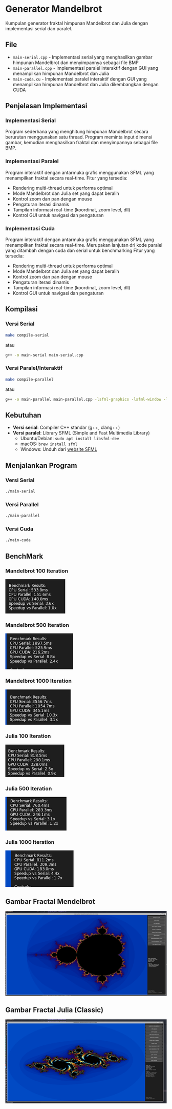 # Generator Mandelbrot

Kumpulan generator fraktal himpunan Mandelbrot dan Julia dengan implementasi serial dan paralel.

## File

- `main-serial.cpp` - Implementasi serial yang menghasilkan gambar himpunan Mandelbrot dan menyimpannya sebagai file BMP
- `main-parallel.cpp` - Implementasi paralel interaktif dengan GUI yang menampilkan himpunan Mandelbrot dan Julia
- `main-cuda.cu` - Implementasi paralel interaktif dengan GUI yang menampilkan himpunan Mandelbrot dan Julia dikembangkan dengan CUDA

## Penjelasan Implementasi

### Implementasi Serial
Program sederhana yang menghitung himpunan Mandelbrot secara berurutan menggunakan satu thread. Program meminta input dimensi gambar, kemudian menghasilkan fraktal dan menyimpannya sebagai file BMP. 

### Implementasi Paralel
Program interaktif dengan antarmuka grafis menggunakan SFML yang menampilkan fraktal secara real-time. Fitur yang tersedia:
- Rendering multi-thread untuk performa optimal
- Mode Mandelbrot dan Julia set yang dapat beralih
- Kontrol zoom dan pan dengan mouse
- Pengaturan iterasi dinamis
- Tampilan informasi real-time (koordinat, zoom level, dll)
- Kontrol GUI untuk navigasi dan pengaturan


### Implementasi Cuda
Program interaktif dengan antarmuka grafis menggunakan SFML yang menampilkan fraktal secara real-time. Merupakan lanjutan dri kode paralel yang ditambah dengan cuda dan serial untuk benchmarking 
Fitur yang tersedia:
- Rendering multi-thread untuk performa optimal
- Mode Mandelbrot dan Julia set yang dapat beralih
- Kontrol zoom dan pan dengan mouse
- Pengaturan iterasi dinamis
- Tampilan informasi real-time (koordinat, zoom level, dll)
- Kontrol GUI untuk navigasi dan pengaturan

## Kompilasi

### Versi Serial
```bash
make compile-serial
```
atau
```bash
g++ -o main-serial main-serial.cpp
```

### Versi Paralel/Interaktif
```bash
make compile-parallel
```
atau
```bash
g++ -o main-parallel main-parallel.cpp -lsfml-graphics -lsfml-window -lsfml-system
```

## Kebutuhan

- **Versi serial**: Compiler C++ standar (g++, clang++)
- **Versi paralel**: Library SFML (Simple and Fast Multimedia Library)
  - Ubuntu/Debian: `sudo apt install libsfml-dev`
  - macOS: `brew install sfml`
  - Windows: Unduh dari [website SFML](https://www.sfml-dev.org/download.php)

## Menjalankan Program

### Versi Serial
```bash
./main-serial
```

### Versi Parallel
```bash
./main-parallel
```

### Versi Cuda
```bash
./main-cuda
```


## BenchMark

### Mandelbrot 100 Iteration
![alt text](image-1.png)

### Mandelbrot 500 Iteration
![alt text](image-2.png)

### Mandelbrot 1000 Iteration
![alt text](image.png)

### Julia 100 Iteration
![alt text](image-3.png)

### Julia 500 Iteration
![alt text](image-4.png)

### Julia 1000 Iteration
![alt text](image-5.png)

## Gambar Fractal Mendelbrot
![alt text](image-6.png)

## Gambar Fractal Julia (Classic)
![alt text](image-7.png)